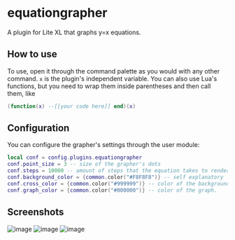 # equationgrapher
A plugin for Lite XL that graphs y=x equations.

## How to use
To use, open it through the command palette as you would with any other command.
`x` is the plugin's independent variable.
You can also use Lua's functions, but you need to wrap them inside parentheses and then call them, like 
```lua
(function(x) --[[your code here]] end)(x)
```

## Configuration

You can configure the grapher's settings through the user module:

```lua
local conf = config.plugins.equationgrapher
conf.point_size = 3 -- size of the grapher's dots
conf.steps = 10000 -- amount of steps that the equation takes to render
conf.background_color = {common.color("#F8F8F8")} -- self explanatory
conf.cross_color = {common.color("#999999")} -- color of the background's cross.
conf.graph_color = {common.color("#000000")} -- color of the graph.
```
## Screenshots

![image](https://user-images.githubusercontent.com/70547062/157139008-29eea875-9456-4e43-8e9c-bfe7c4b9d051.png)
![image](https://user-images.githubusercontent.com/70547062/157139046-ff49ea5c-7965-449e-8c67-6058f4882259.png)
![image](https://user-images.githubusercontent.com/70547062/157139011-07259591-d2b9-42c7-988d-b7da53623a52.png)
